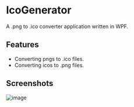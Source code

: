 # IcoGenerator

A .png to .ico converter application written in WPF.

## Features

- Converting pngs to .ico files.
- Converting icos to .png files.

## Screenshots

![image](https://user-images.githubusercontent.com/70250943/178123733-e0e82662-e236-4074-9029-05ee4751659a.png)
